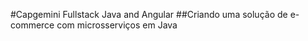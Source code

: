 #Capgemini Fullstack Java and Angular
##Criando uma solução de e-commerce com microsserviços em Java
